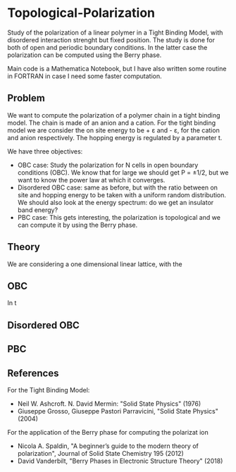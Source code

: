 # Topological-Polarization
Study of the polarization of a linear polymer in a Tight Binding Model, with disordered interaction strenght but fixed position. The study is done for both of open and periodic boundary conditions. In the latter case the polarization can be computed using the Berry phase.

Main code is a Mathematica Notebook, but I have also written some routine in FORTRAN in case I need some faster computation.


## Problem 
We want to compute the polarization of a polymer chain in a tight binding model. The chain is made of an anion and a cation.
For the tight binding model we are consider the on site energy to be + ε and - ε, for the cation and anion respectively. The hopping energy is regulated by a parameter t.

We have three objectives:
- OBC case: Study the polarization for N cells in open boundary conditions (OBC). We know that for large we should get  P = ±1/2, but we want to know the power law at which it converges.
- Disordered OBC case: same as before, but with the ratio between on site and hopping energy to be taken with a uniform random distribution. We should also look at the energy spectrum: do we get an insulator band energy?
- PBC case: This gets interesting, the polarization is topological and we can compute it by using the Berry phase.


## Theory
We are considering a one dimensional linear lattice, with the 

## OBC
In t

## Disordered OBC

## PBC

## References
For the Tight Binding Model:
- Neil W. Ashcroft. N. David Mermin: "Solid State Physics" (1976)
- Giuseppe Grosso, Giuseppe Pastori Parravicini, "Solid State Physics" (2004)

For the application of the Berry phase for computing the polarizat ion
- Nicola A. Spaldin, "A beginner’s guide to the modern theory of polarization", Journal of Solid State Chemistry 195 (2012)
- David Vanderbilt, "Berry Phases in Electronic Structure Theory" (2018)
